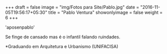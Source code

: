 +++
draft = false
image = "img/Fotos para Site/Pablo.jpg"
date = "2016-11-05T19:56:17+05:30"
title = "Pablo Ventura"
showonlyimage = false
weight = 6
+++

<!--more-->
'aposenpablo'

Se finge de cansado mas é o infantil falando ruindades.

*Graduando em Arquitetura e Urbanismo (UNIFACISA)
